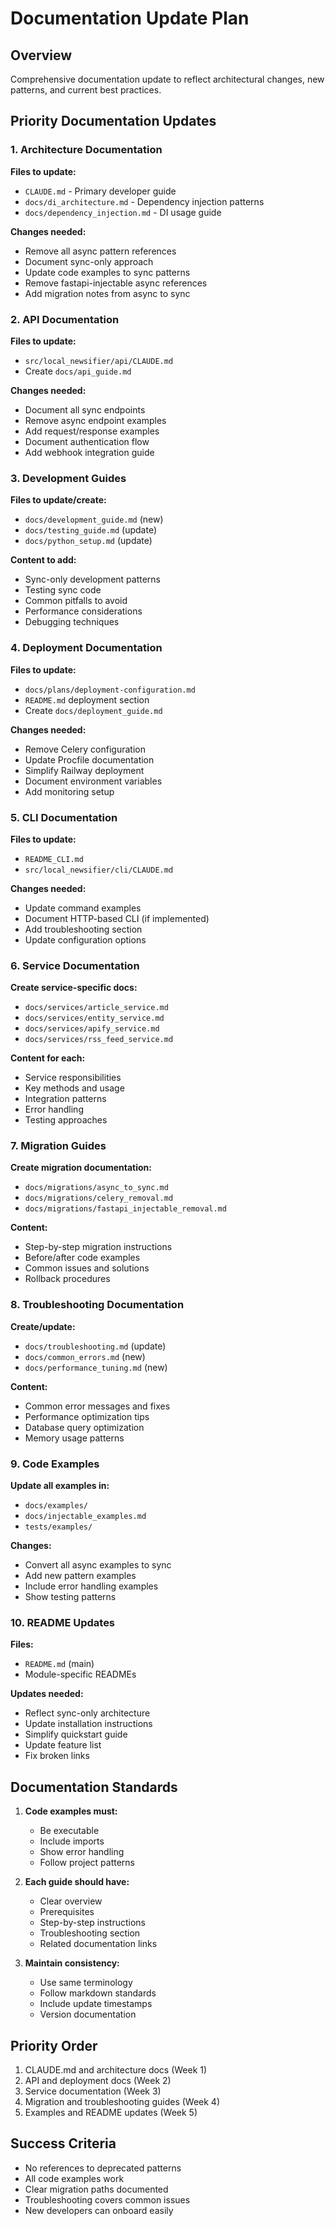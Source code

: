 # Documentation Update Plan

## Overview
Comprehensive documentation update to reflect architectural changes, new patterns, and current best practices.

## Priority Documentation Updates

### 1. Architecture Documentation
**Files to update:**
- `CLAUDE.md` - Primary developer guide
- `docs/di_architecture.md` - Dependency injection patterns
- `docs/dependency_injection.md` - DI usage guide

**Changes needed:**
- Remove all async pattern references
- Document sync-only approach
- Update code examples to sync patterns
- Remove fastapi-injectable async references
- Add migration notes from async to sync

### 2. API Documentation
**Files to update:**
- `src/local_newsifier/api/CLAUDE.md`
- Create `docs/api_guide.md`

**Changes needed:**
- Document all sync endpoints
- Remove async endpoint examples
- Add request/response examples
- Document authentication flow
- Add webhook integration guide

### 3. Development Guides
**Files to update/create:**
- `docs/development_guide.md` (new)
- `docs/testing_guide.md` (update)
- `docs/python_setup.md` (update)

**Content to add:**
- Sync-only development patterns
- Testing sync code
- Common pitfalls to avoid
- Performance considerations
- Debugging techniques

### 4. Deployment Documentation
**Files to update:**
- `docs/plans/deployment-configuration.md`
- `README.md` deployment section
- Create `docs/deployment_guide.md`

**Changes needed:**
- Remove Celery configuration
- Update Procfile documentation
- Simplify Railway deployment
- Document environment variables
- Add monitoring setup

### 5. CLI Documentation
**Files to update:**
- `README_CLI.md`
- `src/local_newsifier/cli/CLAUDE.md`

**Changes needed:**
- Update command examples
- Document HTTP-based CLI (if implemented)
- Add troubleshooting section
- Update configuration options

### 6. Service Documentation
**Create service-specific docs:**
- `docs/services/article_service.md`
- `docs/services/entity_service.md`
- `docs/services/apify_service.md`
- `docs/services/rss_feed_service.md`

**Content for each:**
- Service responsibilities
- Key methods and usage
- Integration patterns
- Error handling
- Testing approaches

### 7. Migration Guides
**Create migration documentation:**
- `docs/migrations/async_to_sync.md`
- `docs/migrations/celery_removal.md`
- `docs/migrations/fastapi_injectable_removal.md`

**Content:**
- Step-by-step migration instructions
- Before/after code examples
- Common issues and solutions
- Rollback procedures

### 8. Troubleshooting Documentation
**Create/update:**
- `docs/troubleshooting.md` (update)
- `docs/common_errors.md` (new)
- `docs/performance_tuning.md` (new)

**Content:**
- Common error messages and fixes
- Performance optimization tips
- Database query optimization
- Memory usage patterns

### 9. Code Examples
**Update all examples in:**
- `docs/examples/`
- `docs/injectable_examples.md`
- `tests/examples/`

**Changes:**
- Convert all async examples to sync
- Add new pattern examples
- Include error handling examples
- Show testing patterns

### 10. README Updates
**Files:**
- `README.md` (main)
- Module-specific READMEs

**Updates needed:**
- Reflect sync-only architecture
- Update installation instructions
- Simplify quickstart guide
- Update feature list
- Fix broken links

## Documentation Standards
1. **Code examples must:**
   - Be executable
   - Include imports
   - Show error handling
   - Follow project patterns

2. **Each guide should have:**
   - Clear overview
   - Prerequisites
   - Step-by-step instructions
   - Troubleshooting section
   - Related documentation links

3. **Maintain consistency:**
   - Use same terminology
   - Follow markdown standards
   - Include update timestamps
   - Version documentation

## Priority Order
1. CLAUDE.md and architecture docs (Week 1)
2. API and deployment docs (Week 2)
3. Service documentation (Week 3)
4. Migration and troubleshooting guides (Week 4)
5. Examples and README updates (Week 5)

## Success Criteria
- No references to deprecated patterns
- All code examples work
- Clear migration paths documented
- Troubleshooting covers common issues
- New developers can onboard easily
